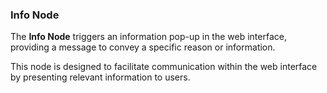 ### Info Node

The **Info Node** triggers an information pop-up in the web interface, providing a message to convey a specific reason or information.

This node is designed to facilitate communication within the web interface by presenting relevant information to users.